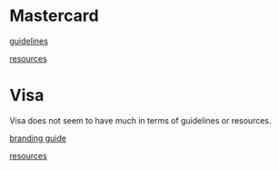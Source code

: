 # Mastercard
[guidelines](https://brand.mastercard.com/brandcenter/mastercard-brand-mark.html)

[resources](https://brand.mastercard.com/brandcenter/mastercard-brand-mark/downloads.html)

# Visa
Visa does not seem to have much in terms of guidelines or resources. 

[branding guide](https://developer.visa.com/images2/products/visa-sensory-branding/VisaDigitalBrandGuidelines.pdf) 

[resources](https://www.visaeurope.com/receiving-payments/pos_branding) 

